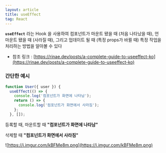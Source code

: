 ```yaml
---
layout: article
title: useEffect
tag: React
---
```


**`useEffect`** 라는 Hook 을 사용하여 컴포넌트가 마운트 됐을 때 (처음 나타났을 때), 언마운트 됐을 때 (사라질 때), 그리고 업데이트 될 때 (특정 props가 바뀔 때) 특정 작업을 처리하는 방법을 알아볼 수 있다

- 참조 링크 : [https://rinae.dev/posts/a-complete-guide-to-useeffect-ko](https://rinae.dev/posts/a-complete-guide-to-useeffect-ko)

### 간단한 예시

```jsx
function User({ user }) {
  useEffect(() => {
    console.log('컴포넌트가 화면에 나타남');
    return () => {
      console.log('컴포넌트가 화면에서 사라짐');
    };
  }, []);
```

등록할 때, 마운트할 때 **"컴포넌트가 화면에 나타남"**

삭제할 때 **"컴포넌트가 화면에서 사라짐"**

![https://i.imgur.com/kBFMe8m.png](https://i.imgur.com/kBFMe8m.png)
